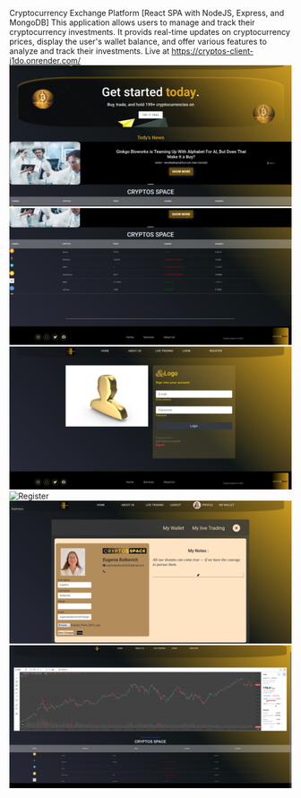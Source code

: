 Cryptocurrency Exchange Platform [React SPA with NodeJS, Express, and MongoDB]
This application allows users to manage and track their cryptocurrency investments. It provids real-time updates on cryptocurrency prices, display the user's wallet balance, and offer various features to analyze and track their investments. Live at https://cryptos-client-j1do.onrender.com/
![HomePage1](client/images/HomePage1.png)
![HomePage2](client/images/HomePage2.png)
![Login](client/images/Login.png)
![Register](client/images/Register.png.png)
![Profile](client/images/Profile.png)
![LiveTrading](client/images/LiveTrading.png)
